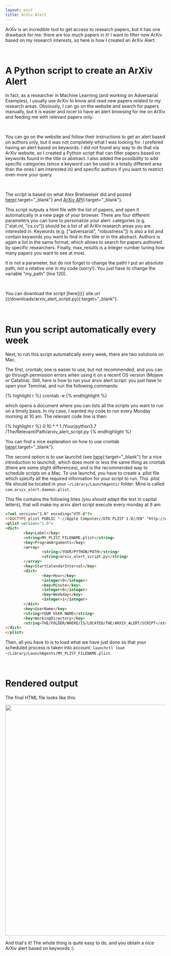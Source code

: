 ```yaml
---
layout: post
title: ArXiv Alert
---
```


ArXiv is an incredible tool to get access to research papers, but it has one drawback for me: there are too much papers in it! I want to filter new ArXiv based on my research interests, so here is how I created an ArXiv Alert.

<br/>

# A Python script to create an ArXiv Alert

In fact, as a researcher in Machine Learning (and working on Adversarial Examples), I usually use ArXiv to know and read new papers related to my research areas. Obviously, I can go on the website and search for papers manually, but it is easier and nicer to have an alert browsing for me on ArXiv and feeding me with relevant papers only.

<br/>

You can go on the website and follow their instructions to get an alert based on authors only, but it was not completely what I was looking for. I prefered having an alert based on keywords. I did not found any way to do that via ArXiv website, so I created a Python script that can filter papers based on keywords found in the title or abstract. I also added the possibility to add specific categories (since a keyword can be used in a totally different area than the ones I am interested in) and specific authors if you want to restrict even more your query.

<br/>

The script is based on what Alex Breitweiser did and posted [here](https://academia.stackexchange.com/questions/76020/subscribe-to-cross-listings-on-arxiv "Alex Breitweiser post"){:target="_blank"} and [ArXiv API](https://arxiv.org/help/api/index "ArXiv API"){:target="_blank"}.

This script outputs a html file with the list of papers, and open it automatically in a new page of your browser.
There are four different parameters you can tune to personalize your alert: categories (e.g. ["stat.ml, "cs.cv"]) should be a list of all ArXiv research areas you are interested in. Keywords (e.g. ["adversarial", "robustness"]) is also a list and contain keywords you want to find in the title or in the abstract. Authors is again a list in the same format, which allows to search for papers authored by specific researchers. Finally, max_results is a integer number tuning how many papers you want to see at most.

It is not a parameter, but do not forget to change the path! I put an absolute path, not a relative one in my code (sorry!). You just have to change the variable "my_path" (line 120).

<br/>

You can download the script [here]({{ site.url }}/downloads/arxiv_alert_script.py){:target="_blank"}.


<br/>

# Run you script automatically every week

Next, to run this script automatically every week, there are two solutions on Mac.

The first, crontab, one is easier to use, but not recommended, and you can go through permission errors when using it on a recent OS version (Mojave or Catalina). Still, here is how to run your arxiv alert script: you just have to open your Temrinal, and run the following commands:

{% highlight r %}
crontab -e
{% endhighlight %}

which opens a document where you can lists all the scripts you want to run on a timely basis. In my case, I wanted my code to run every Monday morning at 10 am. The relevant code line is then:

{% highlight r %}
0 10 * * 1 /Your/python3.7 /The/Relevant/Path/arxiv_alert_script.py
{% endhighlight %}

You can find a nice explanation on how to use crontab [here](https://www.google.com/search?q=use+crontab+mac&rlz=1C5CHFA_enFR880FR880&oq=use+crontab+mac&aqs=chrome..69i57j0l7.2654j0j7&sourceid=chrome&ie=UTF-8#kpvalbx=_szxiXpb9FZadjLsPr9qL6AE31 "Crontab explanation"){:target="_blank"}.



The second option is to use launchd (see [here](https://killtheyak.com/schedule-jobs-launchd/ "Launchd explanation"){:target="_blank"} for a nice introduction to launchd), which does more or less the same thing as crontab (there are some slight differences), and is the recommended way to schedule scripts on a Mac.
To use launchd, you have to create a .plist file which specify all the required information for your script to run. This .plist file should be located in your `~/Library/LaunchAgents/` folder. Mine is called `com.arxiv_alert.daemon.plist`.

This file contains the following lines (you should adapt the text in capital letters), that will make my arxiv alert script execute every monday at 9 am:

```html
<?xml version="1.0" encoding="UTF-8"?>
<!DOCTYPE plist PUBLIC "-//Apple Computer//DTD PLIST 1.0//EN" "http://www.apple.com/DTDs/PropertyList-1.0.dtd">
<plist version="1.0">
<dict>
        <key>Label</key>
        <string>MY_PLIST_FILENAME.plist</string>
        <key>ProgramArguments</key>
        <array>
                <string>/YOUR/PYTHON/PATH</string>
                <string>arxiv_alert_script.py</string>
        </array>
        <key>StartCalendarInterval</key>
        <dict>
                <key>Hour</key>
                <integer>9</integer>
                <key>Minute</key>
                <integer>0</integer>
                <key>Weekday</key>
                <integer>1</integer>
        </dict>
        <key>UserName</key>
        <string>YOUR USER NAME</string>
        <key>WorkingDirectory</key>
        <string>THE/FOLDER/WHERE/IS/LOCATED/THE/ARXIV_ALERT/SCRIPT</string>
</dict>
</plist>
```

Then, all you have to is to load what we have just done so that your scheduled process is taken into account: `launchctl load ~/Library/LaunchAgents/MY_PLIST_FILENAME.plist`.

<br/>

# Rendered output

The final HTML file looks like this:

<div class="resized_img">
  <img width="725" height="725" src="{{ site.baseurl }}/images/arxiv_alert.png">
</div>

And that's it! The whole thing is quite easy to do, and you obtain a nice ArXiv alert based on keywords :)